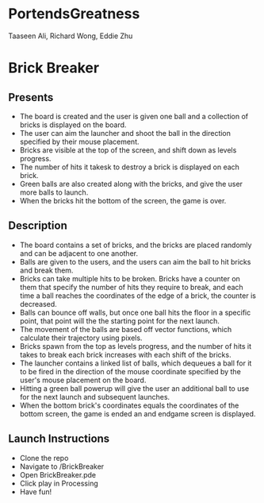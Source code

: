# PortendsGreatness

Taaseen Ali, Richard Wong, Eddie Zhu

# Brick Breaker

## Presents

- The board is created and the user is given one ball and a collection of bricks is displayed on the board. 
- The user can aim the launcher and shoot the ball in the direction specified by their mouse placement.
- Bricks are visible at the top of the screen, and shift down as levels progress.
- The number of hits it takesk to destroy a brick is displayed on each brick.
- Green balls are also created along with the bricks, and give the user more balls to launch. 
- When the bricks hit the bottom of the screen, the game is over. 

## Description

- The board contains a set of bricks, and the bricks are placed randomly and can be adjacent to one another. 
- Balls are given to the users, and the users can aim the ball to hit bricks and break them. 
- Bricks can take multiple hits to be broken. Bricks have a counter on them that specify the number of hits they require to break, and each time a ball reaches the coordinates of the edge of a brick, the counter is decreased. 
- Balls can bounce off walls, but once one ball hits the floor in a specific point, that point will the the starting point for the next launch. 
- The movement of the balls are based off vector functions, which calculate their trajectory using pixels. 
- Bricks spawn from the top as levels progress, and the number of hits it takes to  break each brick increases with each shift of the bricks. 
- The launcher contains a linked list of balls, which dequeues a ball for it to be fired in the direction of the mouse coordinate specified by the user's mouse placement on the board. 
- Hitting a green ball powerup will give the user an additional ball to use for the next launch and subsequent launches.
- When the bottom brick's coordinates equals the coordinates of the bottom screen, the game is ended an and endgame screen is displayed. 


## Launch Instructions

- Clone the repo
- Navigate to /BrickBreaker
- Open BrickBreaker.pde
- Click play in Processing
- Have fun!

